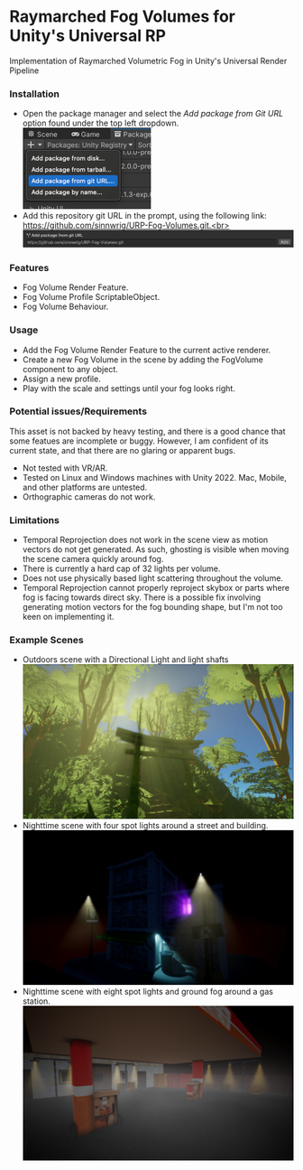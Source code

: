 # Raymarched Fog Volumes for Unity's Universal RP

Implementation of Raymarched Volumetric Fog in Unity's Universal Render Pipeline


### Installation

* Open the package manager and select the _Add package from Git URL_ option found under the top left dropdown.<br>
![From Git URL](Samples~/Images/giturl.png)<br>
* Add this repository git URL in the prompt, using the following link: https://github.com/sinnwrig/URP-Fog-Volumes.git.<br>
![Git Input URL](Samples~/Images/gitinput.png)<br>


### Features

* Fog Volume Render Feature.
* Fog Volume Profile ScriptableObject.
* Fog Volume Behaviour.

### Usage

* Add the Fog Volume Render Feature to the current active renderer.
* Create a new Fog Volume in the scene by adding the FogVolume component to any object.
* Assign a new profile.
* Play with the scale and settings until your fog looks right.

### Potential issues/Requirements

This asset is not backed by heavy testing, and there is a good chance that some featues are incomplete or buggy. However, I am confident of its current state, and that there are no glaring or apparent bugs. 

* Not tested with VR/AR.
* Tested on Linux and Windows machines with Unity 2022. Mac, Mobile, and other platforms are untested.
* Orthographic cameras do not work.

### Limitations

* Temporal Reprojection does not work in the scene view as motion vectors do not get generated. As such, ghosting is visible when moving the scene camera quickly around fog.
* There is currently a hard cap of 32 lights per volume. 
* Does not use physically based light scattering throughout the volume.
* Temporal Reprojection cannot properly reproject skybox or parts where fog is facing towards direct sky. There is a possible fix involving generating motion vectors for the fog bounding shape, but I'm not too keen on implementing it. 

### Example Scenes
* Outdoors scene with a Directional Light and light shafts
![Outdoors God Rays](Samples~/Scenes/Example-Terrain.png)<br>
* Nighttime scene with four spot lights around a street and building.
![Nighttime Building](Samples~/Scenes/Example-Spotlights.png)<br>
* Nighttime scene with eight spot lights and ground fog around a gas station.
![Nighttime Gas](Samples~/Scenes/Example-GasStation.png)<br>
